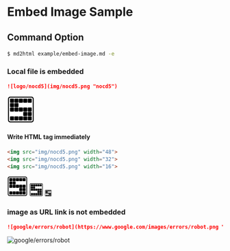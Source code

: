 # Embed Image Sample

## Command Option

```bash
$ md2html example/embed-image.md -e
```

### Local file is embedded

```markdown
![logo/nocd5](img/nocd5.png "nocd5")
```

![logo/nocd5](img/nocd5.png "nocd5")

#### Write HTML tag immediately

```markdown
<img src="img/nocd5.png" width="48">
<img src="img/nocd5.png" width="32">
<img src="img/nocd5.png" width="16">
```

<img src="img/nocd5.png" width="48">
<img src="img/nocd5.png" width="32">
<img src="img/nocd5.png" width="16">

### image as URL link is not embedded

```markdown
![google/errors/robot](https://www.google.com/images/errors/robot.png "robot")
```

![google/errors/robot](https://www.google.com/images/errors/robot.png "robot")
